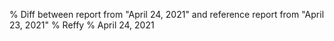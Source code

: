 % Diff between report from "April 24, 2021" and reference report from "April 23, 2021"
% Reffy
% April 24, 2021

